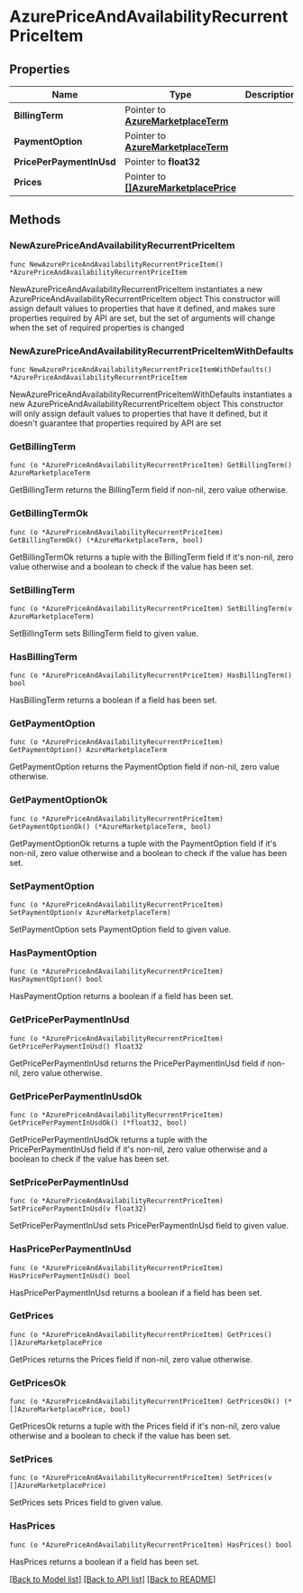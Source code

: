 # AzurePriceAndAvailabilityRecurrentPriceItem

## Properties

Name | Type | Description | Notes
------------ | ------------- | ------------- | -------------
**BillingTerm** | Pointer to [**AzureMarketplaceTerm**](AzureMarketplaceTerm.md) |  | [optional] 
**PaymentOption** | Pointer to [**AzureMarketplaceTerm**](AzureMarketplaceTerm.md) |  | [optional] 
**PricePerPaymentInUsd** | Pointer to **float32** |  | [optional] 
**Prices** | Pointer to [**[]AzureMarketplacePrice**](AzureMarketplacePrice.md) |  | [optional] 

## Methods

### NewAzurePriceAndAvailabilityRecurrentPriceItem

`func NewAzurePriceAndAvailabilityRecurrentPriceItem() *AzurePriceAndAvailabilityRecurrentPriceItem`

NewAzurePriceAndAvailabilityRecurrentPriceItem instantiates a new AzurePriceAndAvailabilityRecurrentPriceItem object
This constructor will assign default values to properties that have it defined,
and makes sure properties required by API are set, but the set of arguments
will change when the set of required properties is changed

### NewAzurePriceAndAvailabilityRecurrentPriceItemWithDefaults

`func NewAzurePriceAndAvailabilityRecurrentPriceItemWithDefaults() *AzurePriceAndAvailabilityRecurrentPriceItem`

NewAzurePriceAndAvailabilityRecurrentPriceItemWithDefaults instantiates a new AzurePriceAndAvailabilityRecurrentPriceItem object
This constructor will only assign default values to properties that have it defined,
but it doesn't guarantee that properties required by API are set

### GetBillingTerm

`func (o *AzurePriceAndAvailabilityRecurrentPriceItem) GetBillingTerm() AzureMarketplaceTerm`

GetBillingTerm returns the BillingTerm field if non-nil, zero value otherwise.

### GetBillingTermOk

`func (o *AzurePriceAndAvailabilityRecurrentPriceItem) GetBillingTermOk() (*AzureMarketplaceTerm, bool)`

GetBillingTermOk returns a tuple with the BillingTerm field if it's non-nil, zero value otherwise
and a boolean to check if the value has been set.

### SetBillingTerm

`func (o *AzurePriceAndAvailabilityRecurrentPriceItem) SetBillingTerm(v AzureMarketplaceTerm)`

SetBillingTerm sets BillingTerm field to given value.

### HasBillingTerm

`func (o *AzurePriceAndAvailabilityRecurrentPriceItem) HasBillingTerm() bool`

HasBillingTerm returns a boolean if a field has been set.

### GetPaymentOption

`func (o *AzurePriceAndAvailabilityRecurrentPriceItem) GetPaymentOption() AzureMarketplaceTerm`

GetPaymentOption returns the PaymentOption field if non-nil, zero value otherwise.

### GetPaymentOptionOk

`func (o *AzurePriceAndAvailabilityRecurrentPriceItem) GetPaymentOptionOk() (*AzureMarketplaceTerm, bool)`

GetPaymentOptionOk returns a tuple with the PaymentOption field if it's non-nil, zero value otherwise
and a boolean to check if the value has been set.

### SetPaymentOption

`func (o *AzurePriceAndAvailabilityRecurrentPriceItem) SetPaymentOption(v AzureMarketplaceTerm)`

SetPaymentOption sets PaymentOption field to given value.

### HasPaymentOption

`func (o *AzurePriceAndAvailabilityRecurrentPriceItem) HasPaymentOption() bool`

HasPaymentOption returns a boolean if a field has been set.

### GetPricePerPaymentInUsd

`func (o *AzurePriceAndAvailabilityRecurrentPriceItem) GetPricePerPaymentInUsd() float32`

GetPricePerPaymentInUsd returns the PricePerPaymentInUsd field if non-nil, zero value otherwise.

### GetPricePerPaymentInUsdOk

`func (o *AzurePriceAndAvailabilityRecurrentPriceItem) GetPricePerPaymentInUsdOk() (*float32, bool)`

GetPricePerPaymentInUsdOk returns a tuple with the PricePerPaymentInUsd field if it's non-nil, zero value otherwise
and a boolean to check if the value has been set.

### SetPricePerPaymentInUsd

`func (o *AzurePriceAndAvailabilityRecurrentPriceItem) SetPricePerPaymentInUsd(v float32)`

SetPricePerPaymentInUsd sets PricePerPaymentInUsd field to given value.

### HasPricePerPaymentInUsd

`func (o *AzurePriceAndAvailabilityRecurrentPriceItem) HasPricePerPaymentInUsd() bool`

HasPricePerPaymentInUsd returns a boolean if a field has been set.

### GetPrices

`func (o *AzurePriceAndAvailabilityRecurrentPriceItem) GetPrices() []AzureMarketplacePrice`

GetPrices returns the Prices field if non-nil, zero value otherwise.

### GetPricesOk

`func (o *AzurePriceAndAvailabilityRecurrentPriceItem) GetPricesOk() (*[]AzureMarketplacePrice, bool)`

GetPricesOk returns a tuple with the Prices field if it's non-nil, zero value otherwise
and a boolean to check if the value has been set.

### SetPrices

`func (o *AzurePriceAndAvailabilityRecurrentPriceItem) SetPrices(v []AzureMarketplacePrice)`

SetPrices sets Prices field to given value.

### HasPrices

`func (o *AzurePriceAndAvailabilityRecurrentPriceItem) HasPrices() bool`

HasPrices returns a boolean if a field has been set.


[[Back to Model list]](../README.md#documentation-for-models) [[Back to API list]](../README.md#documentation-for-api-endpoints) [[Back to README]](../README.md)



